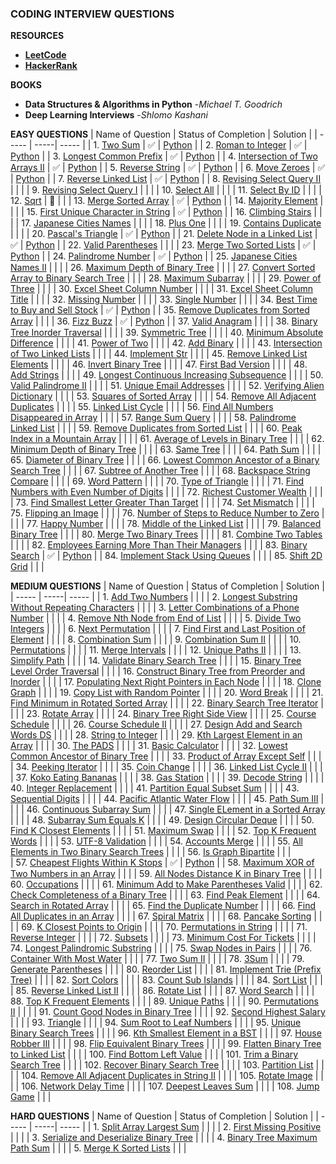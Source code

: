 ### CODING INTERVIEW QUESTIONS ###

**RESOURCES**
- [**LeetCode**](https://leetcode.com/problemset/all/?listId=wpwgkgt&page=1&difficulty=EASY&status=NOT_STARTED)
- [**HackerRank**](https://www.hackerrank.com/dashboard)

**BOOKS**
- **Data Structures & Algorithms in Python** -*Michael T. Goodrich*
- **Deep Learning Interviews** -*Shlomo Kashani*

**EASY QUESTIONS**
| Name of Question | Status of Completion | Solution |
| ----- | -----| ----- |
| 1. [Two Sum](https://leetcode.com/problems/two-sum/) | ✅ | [Python](https://github.com/TrevorW-code/Interview-Questions/blob/main/solutions/two_sum.py)  |
| 2. [Roman to Integer](https://leetcode.com/problems/roman-to-integer/) | ✅ | [Python](https://github.com/TrevorW-code/Interview-Questions/blob/main/solutions/roman_to_int.py) |
| 3. [Longest Common Prefix](https://leetcode.com/problems/longest-common-prefix/) | ✅ | [Python](https://github.com/TrevorW-code/Interview-Questions/blob/main/solutions/longest_common_prefix.py) |
| 4. [Intersection of Two Arrays II](https://leetcode.com/problems/intersection-of-two-arrays-ii/) | ✅ | [Python](https://github.com/TrevorW-code/Interview-Questions/blob/main/solutions/intersection_two_arrays.py) |
| 5. [Reverse String](https://leetcode.com/problems/reverse-string/) | ✅ | [Python](https://github.com/TrevorW-code/Interview-Questions/blob/main/solutions/reverse_string.py) |
| 6. [Move Zeroes](https://leetcode.com/problems/move-zeroes/) | ✅ | [Python](https://github.com/TrevorW-code/Interview-Questions/blob/main/solutions/move_zeroes.py) |
| 7. [Reverse Linked List](https://leetcode.com/problems/reverse-linked-list/) | ✅ | [Python](https://github.com/TrevorW-code/Interview-Questions/blob/main/solutions/reverse_linked_list.py) |
| 8. [Revising Select Query II](https://www.hackerrank.com/challenges/revising-the-select-query-2/problem?isFullScreen=true) |  |  |
| 9. [Revising Select Query I](https://www.hackerrank.com/challenges/revising-the-select-query/problem?isFullScreen=true) |  |  |
| 10. [Select All](https://www.hackerrank.com/challenges/select-all-sql/problem?isFullScreen=true) |  |  |
| 11. [Select By ID](https://www.hackerrank.com/challenges/select-by-id/problem?isFullScreen=true) |  |  |
| 12. [Sqrt](https://leetcode.com/problems/sqrtx/) | 🔄 |  |
| 13. [Merge Sorted Array](https://leetcode.com/problems/merge-sorted-array/submissions/) | ✅ | [Python](https://github.com/TrevorW-code/Interview-Questions/blob/main/solutions/merge_sorted_array.py) |
| 14. [Majority Element](https://leetcode.com/problems/majority-element/submissions/) |  |  |
| 15. [First Unique Character in String](https://leetcode.com/problems/first-unique-character-in-a-string/submissions/) | ✅ | [Python](https://github.com/TrevorW-code/Interview-Questions/blob/main/solutions/first_unique_char_in_str.py) |
| 16. [Climbing Stairs](https://leetcode.com/problems/climbing-stairs/submissions/) |  |  |
| 17. [Japanese Cities Names](https://www.hackerrank.com/challenges/japanese-cities-name/problem?isFullScreen=true) |  |  |
| 18. [Plus One](https://leetcode.com/problems/plus-one/submissions/) |  |  |
| 19. [Contains Duplicate](https://leetcode.com/problems/contains-duplicate/submissions/) |  |  |
| 20. [Pascal's Triangle](https://leetcode.com/problems/pascals-triangle/submissions/) | ✅ | [Python](https://github.com/TrevorW-code/Interview-Questions/blob/main/solutions/pascals_triangle.py) |
| 21. [Delete Node in a Linked List](https://leetcode.com/problems/delete-node-in-a-linked-list/submissions/) | ✅ | [Python](https://github.com/TrevorW-code/Interview-Questions/blob/main/solutions/delete_node_in_linked_list.py) |
| 22. [Valid Parentheses](https://leetcode.com/problems/valid-parentheses/submissions/) |  |  |
| 23. [Merge Two Sorted Lists](https://leetcode.com/problems/merge-two-sorted-lists/submissions/) | ✅ | [Python](https://github.com/TrevorW-code/Interview-Questions/blob/main/solutions/merge_two_sorted_lists.py)  |
| 24. [Palindrome Number](https://leetcode.com/problems/palindrome-number/)   | ✅ | [Python](https://github.com/TrevorW-code/Interview-Questions/blob/main/solutions/palidrome_number.py) |
| 25. [Japanese Cities Names II](https://www.hackerrank.com/challenges/japanese-cities-name/problem?isFullScreen=true) |  |  |
| 26. [Maximum Depth of Binary Tree](https://leetcode.com/problems/maximum-depth-of-binary-tree/submissions/) |  |  |
| 27. [Convert Sorted Array to Binary Search Tree](https://leetcode.com/problems/convert-sorted-array-to-binary-search-tree/) | |  |
| 28. [Maximum Subarray](https://leetcode.com/problems/maximum-subarray/submissions/) | |  |
| 29. [Power of Three](https://leetcode.com/problems/power-of-three/submissions/) |  |  | 
| 30. [Excel Sheet Column Number](https://leetcode.com/problems/excel-sheet-column-number/submissions/) | |   |
| 31. [Excel Sheet Column Title](https://leetcode.com/problems/excel-sheet-column-title/submissions/) |  |  |
| 32. [Missing Number](https://leetcode.com/problems/missing-number/submissions/) |  |  |
| 33. [Single Number](https://leetcode.com/problems/single-number/submissions/) |  |  |
| 34. [Best Time to Buy and Sell Stock](https://leetcode.com/problems/best-time-to-buy-and-sell-stock/submissions/) | ✅ | [Python](https://github.com/TrevorW-code/Interview-Questions/blob/main/solutions/best_time_to_buy_and_sell_stock.py) |
| 35. [Remove Duplicates from Sorted Array](https://leetcode.com/problems/remove-duplicates-from-sorted-array/submissions/) |  |  |
| 36. [Fizz Buzz](https://leetcode.com/problems/fizz-buzz/submissions/) | ✅ | [Python](https://github.com/TrevorW-code/Interview-Questions/blob/main/solutions/fizzbuzz.py) |
| 37. [Valid Anagram](https://leetcode.com/problems/valid-anagram/submissions/) |  |  |
| 38. [Binary Tree Inorder Traversal](https://leetcode.com/problems/binary-tree-inorder-traversal/submissions/) |  |  |
| 39. [Symmetric Tree](https://leetcode.com/problems/symmetric-tree/submissions/) |  |  |
| 40. [Minimum Absolute Difference](https://leetcode.com/problems/minimum-absolute-difference/submissions/) |  |  |
| 41. [Power of Two](https://leetcode.com/problems/power-of-two/submissions/) |  |  |
| 42. [Add Binary](https://leetcode.com/problems/add-binary/submissions/) |  |  |
| 43. [Intersection of Two Linked Lists](https://leetcode.com/problems/intersection-of-two-linked-lists/submissions/) |  |  |
| 44. [Implement Str](https://leetcode.com/problems/implement-strstr/) |  |  | 
| 45. [Remove Linked List Elements](https://leetcode.com/problems/remove-linked-list-elements/submissions/) |    |      |
| 46. [Invert Binary Tree](https://leetcode.com/problems/invert-binary-tree/submissions/) |     |           |
| 47. [First Bad Version](https://leetcode.com/problems/first-bad-version/) |   |      |
| 48. [Add Strings](https://leetcode.com/problems/add-strings/submissions/) |   |      |
| 49. [Longest Continuous Increasing Subsequence](https://leetcode.com/problems/longest-continuous-increasing-subsequence/submissions/) |   |      |
| 50. [Valid Palindrome II](https://leetcode.com/problems/valid-palindrome-ii/submissions/) |   |      | 
| 51. [Unique Email Addresses](https://leetcode.com/problems/unique-email-addresses/submissions/) |   |      |
| 52. [Verifying Alien Dictionary](https://leetcode.com/problems/verifying-an-alien-dictionary/submissions/) |   |      |
| 53. [Squares of Sorted Array](https://leetcode.com/problems/squares-of-a-sorted-array/submissions/) |    |      | 
| 54. [Remove All Adjacent Duplicates](https://leetcode.com/problems/remove-all-adjacent-duplicates-in-string/submissions/) |   |      |
| 55. [Linked List Cycle](https://leetcode.com/problems/linked-list-cycle/submissions/) |    |           | 
| 56. [Find All Numbers Disappeared in Array](https://leetcode.com/problems/find-all-numbers-disappeared-in-an-array/) |     |           | 
| 57. [Range Sum Query](https://leetcode.com/problems/range-sum-query-immutable/submissions/) |   |      |
| 58. [Palindrome Linked List](https://leetcode.com/problems/palindrome-linked-list/submissions/) |    |                |
| 59. [Remove Duplicates from Sorted List](https://leetcode.com/problems/remove-duplicates-from-sorted-list/submissions/) |    |           |
| 60. [Peak Index in a Mountain Array](https://leetcode.com/problems/peak-index-in-a-mountain-array/) |    |           |
| 61. [Average of Levels in Binary Tree](https://leetcode.com/problems/average-of-levels-in-binary-tree/) |   |      |
| 62. [Minimum Depth of Binary Tree](https://leetcode.com/problems/minimum-depth-of-binary-tree/submissions/) |   |      | 
| 63. [Same Tree](https://leetcode.com/problems/same-tree/submissions/) |   |          |
| 64. [Path Sum](https://leetcode.com/problems/path-sum/submissions/) |    |           |
| 65. [Diameter of Binary Tree](https://leetcode.com/problems/diameter-of-binary-tree/submissions/) |    |           |
| 66. [Lowest Common Ancestor of a Binary Search Tree](https://leetcode.com/problems/lowest-common-ancestor-of-a-binary-search-tree/) |    |           | 
| 67. [Subtree of Another Tree](https://leetcode.com/problems/subtree-of-another-tree/submissions/) |    |           |
| 68. [Backspace String Compare](https://leetcode.com/problems/backspace-string-compare/submissions/) |    |      | 
| 69. [Word Pattern](https://leetcode.com/problems/word-pattern/submissions/) |   |      | 
| 70. [Type of Triangle](https://www.hackerrank.com/challenges/what-type-of-triangle/problem?isFullScreen=true) |     |      |
| 71. [Find Numbers with Even Number of Digits](https://leetcode.com/problems/find-numbers-with-even-number-of-digits/) |   |      |
| 72. [Richest Customer Wealth](https://leetcode.com/problems/richest-customer-wealth/submissions/) |   |      | 
| 73. [Find Smallest Letter Greater Than Target](https://leetcode.com/problems/find-smallest-letter-greater-than-target/) |   |      | 
| 74. [Set Mismatch](https://leetcode.com/problems/set-mismatch/) |   |      | 
| 75. [Flipping an Image](https://leetcode.com/problems/flipping-an-image/) |   |      | 
| 76. [Number of Steps to Reduce Number to Zero](https://leetcode.com/problems/number-of-steps-to-reduce-a-number-to-zero/) |   |      | 
| 77. [Happy Number](https://leetcode.com/problems/happy-number/) |   |      | 
| 78. [Middle of the Linked List](https://leetcode.com/problems/middle-of-the-linked-list/) |   |      | 
| 79. [Balanced Binary Tree](https://leetcode.com/problems/balanced-binary-tree/submissions/) |   |      | 
| 80. [Merge Two Binary Trees](https://leetcode.com/problems/merge-two-binary-trees/submissions/) |   |      | 
| 81. [Combine Two Tables](https://leetcode.com/problems/combine-two-tables/submissions/) |     |      | 
| 82. [Employees Earning More Than Their Managers](https://leetcode.com/problems/employees-earning-more-than-their-managers/) |   |      |
| 83. [Binary Search](https://leetcode.com/problems/binary-search/submissions/) | ✅ |   [Python](https://github.com/TrevorW-code/Interview-Questions/blob/main/solutions/binary_search.py) | 
| 84. [Implement Stack Using Queues](https://leetcode.com/problems/implement-stack-using-queues/) |   |      |
| 85. [Shift 2D Grid](https://leetcode.com/problems/shift-2d-grid/) |   |      | 

**MEDIUM QUESTIONS**
| Name of Question | Status of Completion | Solution |
| ----- | -----| ----- |
| 1. [Add Two Numbers](https://leetcode.com/problems/add-two-numbers/) |    |           |
| 2. [Longest Substring Without Repeating Characters](https://leetcode.com/problems/longest-substring-without-repeating-characters/) |   |      |
| 3. [Letter Combinations of a Phone Number](https://leetcode.com/problems/letter-combinations-of-a-phone-number/) |   |      |
| 4. [Remove Nth Node from End of List](https://leetcode.com/problems/remove-nth-node-from-end-of-list/) |    |           | 
| 5. [Divide Two Integers](https://leetcode.com/problems/divide-two-integers/submissions/) |   |      |
| 6. [Next Permutation](https://leetcode.com/problems/next-permutation/submissions/) |   |      | 
| 7. [Find First and Last Position of Element](https://leetcode.com/problems/find-first-and-last-position-of-element-in-sorted-array/submissions/) |    |           |
| 8. [Combination Sum](https://leetcode.com/problems/combination-sum/submissions/) |   |      | 
| 9. [Combination Sum II](https://leetcode.com/problems/combination-sum-ii/submissions/) |    |           |
| 10. [Permutations](https://leetcode.com/problems/permutations/submissions/) |    |           |
| 11. [Merge Intervals](https://leetcode.com/problems/merge-intervals/submissions/) |   |      |
| 12. [Unique Paths II](https://leetcode.com/problems/unique-paths-ii/submissions/) |    |      | 
| 13. [Simplify Path](https://leetcode.com/problems/simplify-path/submissions/) |   |      |
| 14. [Validate Binary Search Tree](https://leetcode.com/problems/validate-binary-search-tree/submissions/) |   |      |
| 15. [Binary Tree Level Order Traversal](https://leetcode.com/problems/binary-tree-level-order-traversal/) |   |           |
| 16. [Construct Binary Tree from Preorder and Inorder](https://leetcode.com/problems/construct-binary-tree-from-preorder-and-inorder-traversal/) |   |      |
| 17. [Populating Next Right Pointers in Each Node](https://leetcode.com/problems/populating-next-right-pointers-in-each-node/) |   |           | 
| 18. [Clone Graph](https://leetcode.com/problems/clone-graph/submissions/) |    |           | 
| 19. [Copy List with Random Pointer](https://leetcode.com/problems/copy-list-with-random-pointer/) |    |          |
| 20. [Word Break](https://leetcode.com/problems/word-break/) |   |      |
| 21. [Find Minimum in Rotated Sorted Array](https://leetcode.com/problems/find-minimum-in-rotated-sorted-array/) |   |      |
| 22. [Binary Search Tree Iterator](https://leetcode.com/problems/binary-search-tree-iterator/) |   |           | 
| 23. [Rotate Array](https://leetcode.com/problems/rotate-array/) |   |      |
| 24. [Binary Tree Right Side View](https://leetcode.com/problems/binary-tree-right-side-view/) |   |           | 
| 25. [Course Schedule](https://leetcode.com/problems/course-schedule/submissions/) |   |      |
| 26. [Course Schedule II](https://leetcode.com/problems/course-schedule-ii/submissions/) |   |      |
| 27. [Design Add and Search Words DS](https://leetcode.com/problems/design-add-and-search-words-data-structure/) |    |           | 
| 28. [String to Integer](https://leetcode.com/problems/string-to-integer-atoi/submissions/) |   |      | 
| 29. [Kth Largest Element in an Array](https://leetcode.com/problems/kth-largest-element-in-an-array/) |   |      | 
| 30. [The PADS](https://www.hackerrank.com/challenges/the-pads/problem?isFullScreen=true) |     |      | 
| 31. [Basic Calculator](https://leetcode.com/problems/basic-calculator-ii/submissions/) |   |      | 
| 32. [Lowest Common Ancestor of Binary Tree](https://leetcode.com/problems/lowest-common-ancestor-of-a-binary-tree/) |   |      | 
| 33. [Product of Array Except Self](https://leetcode.com/problems/product-of-array-except-self/) |   |      | 
| 34. [Peeking Iterator](https://leetcode.com/problems/peeking-iterator/submissions/) |   |      | 
| 35. [Coin Change](https://leetcode.com/problems/coin-change/submissions/) |   |           |
| 36. [Linked List Cycle II](https://leetcode.com/problems/linked-list-cycle-ii/submissions/) |    |                | 
| 37. [Koko Eating Bananas](https://leetcode.com/problems/koko-eating-bananas/) |   |      |
| 38. [Gas Station](https://leetcode.com/problems/gas-station/) |   |      |
| 39. [Decode String](https://leetcode.com/problems/decode-string/submissions/) |   |      |
| 40. [Integer Replacement](https://leetcode.com/problems/integer-replacement/) |   |      | 
| 41. [Partition Equal Subset Sum](https://leetcode.com/problems/partition-equal-subset-sum/submissions/) |   |      | 
| 43. [Sequential Digits](https://leetcode.com/problems/sequential-digits/submissions/) |   |      |
| 44. [Pacific Atlantic Water Flow](https://leetcode.com/problems/pacific-atlantic-water-flow/submissions/) |   |      |
| 45. [Path Sum III](https://leetcode.com/problems/path-sum-iii/submissions/) |   |      | 
| 46. [Continuous Subarray Sum](https://leetcode.com/problems/continuous-subarray-sum/submissions/) |   |      | 
| 47. [Single ELement in a Sorted Array](https://leetcode.com/problems/single-element-in-a-sorted-array/) |   |      | 
| 48. [Subarray Sum Equals K](https://leetcode.com/problems/subarray-sum-equals-k/submissions/) |   |      | 
| 49. [Design Circular Deque](https://leetcode.com/problems/design-circular-deque/submissions/) |   |           | 
| 50. [Find K Closest Elements](https://leetcode.com/problems/find-k-closest-elements/) |   |      | 
| 51. [Maximum Swap](https://leetcode.com/problems/maximum-swap/submissions/) |   |      |
| 52. [Top K Frequent Words](https://leetcode.com/problems/top-k-frequent-words/) |   |      | 
| 53. [UTF-8 Validation](https://leetcode.com/problems/utf-8-validation/) |   |      | 
| 54. [Accounts Merge](https://leetcode.com/problems/accounts-merge/submissions/) |   |           | 
| 55. [All Elements in Two Binary Search Trees](https://leetcode.com/problems/all-elements-in-two-binary-search-trees/) |   |      | 
| 56. [Is Graph Bipartite](https://leetcode.com/problems/is-graph-bipartite/submissions/) |   |           |  
| 57. [Cheapest Flights Within K Stops](https://leetcode.com/problems/cheapest-flights-within-k-stops/) | ✅ | [Python](https://github.com/TrevorW-code/Interview-Questions/blob/main/solutions/cheapest_flight_with_k_stops.py)     | 
| 58. [Maximum XOR of Two Numbers in an Array](https://leetcode.com/problems/maximum-xor-of-two-numbers-in-an-array/) |   |           |
| 59. [All Nodes Distance K in Binary Tree](https://leetcode.com/problems/all-nodes-distance-k-in-binary-tree/) |   |           | 
| 60. [Occupations](https://www.hackerrank.com/challenges/occupations/problem?isFullScreen=true) |     |      |
| 61. [Minimum Add to Make Parentheses Valid](https://leetcode.com/problems/minimum-add-to-make-parentheses-valid/) |   |      | 
| 62. [Check Completeness of a Binary Tree](https://leetcode.com/problems/check-completeness-of-a-binary-tree/) |   |      | 
| 63. [Find Peak Element](https://leetcode.com/problems/find-peak-element/) |   |      | 
| 64. [Search in Rotated Array](https://leetcode.com/problems/search-in-rotated-sorted-array/) |   |           | 
| 65. [Find the Duplicate Number](https://leetcode.com/problems/find-the-duplicate-number/) |    |           |
| 66. [Find All Duplicates in an Array](https://leetcode.com/problems/find-all-duplicates-in-an-array/) |   |      | 
| 67. [Spiral Matrix](https://leetcode.com/problems/spiral-matrix/submissions/) |   |      | 
| 68. [Pancake Sorting](https://leetcode.com/problems/pancake-sorting/) |   |      | 
| 69. [K Closest Points to Origin](https://leetcode.com/problems/k-closest-points-to-origin/) |   |      |
| 70. [Permutations in String](https://leetcode.com/problems/permutation-in-string/submissions/) |   |      | 
| 71. [Reverse Integer](https://leetcode.com/problems/reverse-integer/submissions/) |   |      | 
| 72. [Subsets](https://leetcode.com/problems/subsets/) |   |      | 
| 73. [Minimum Cost For Tickets](https://leetcode.com/problems/minimum-cost-for-tickets/submissions/) |   |      | 
| 74. [Longest Palindromic Substring](https://leetcode.com/problems/longest-palindromic-substring/) |   |      |
| 75. [Swap Nodes in Pairs](https://leetcode.com/problems/swap-nodes-in-pairs/) |   |      | 
| 76. [Container With Most Water](https://leetcode.com/problems/container-with-most-water/submissions/) |   |      | 
| 77. [Two Sum II](https://leetcode.com/problems/two-sum-ii-input-array-is-sorted/) |   |      |
| 78. [3Sum](https://leetcode.com/problems/3sum/) |   |      | 
| 79. [Generate Parentheses](https://leetcode.com/problems/generate-parentheses/submissions/) |   |      |
| 80. [Reorder List](https://leetcode.com/problems/reorder-list/submissions/) |    |                | 
| 81. [Implement Trie (Prefix Tree)](https://leetcode.com/problems/implement-trie-prefix-tree/submissions/) |   |      | 
| 82. [Sort Colors](https://leetcode.com/problems/sort-colors/) |   |      | 
| 83. [Count Sub Islands](https://leetcode.com/problems/count-sub-islands/submissions/) |   |      | 
| 84. [Sort List](https://leetcode.com/problems/sort-list/submissions/) |   |           | 
| 85. [Reverse Linked List II](https://leetcode.com/problems/reverse-linked-list-ii/submissions/) |    |           | 
| 86. [Rotate List](https://leetcode.com/problems/rotate-list/) |    |           |
| 87. [Word Search](https://leetcode.com/problems/word-search/submissions/) |   |      | 
| 88. [Top K Frequent Elements](https://leetcode.com/problems/top-k-frequent-elements/submissions/) |   |      | 
| 89. [Unique Paths](https://leetcode.com/problems/unique-paths/) |   |      | 
| 90. [Permutations II](https://leetcode.com/problems/permutations-ii/submissions/) |   |      |
| 91. [Count Good Nodes in Binary Tree](https://leetcode.com/problems/count-good-nodes-in-binary-tree/) |   |      |
| 92. [Second Highest Salary](https://leetcode.com/problems/second-highest-salary/) |     |      |
| 93. [Triangle](https://leetcode.com/problems/triangle/submissions/) |   |      | 
| 94. [Sum Root to Leaf Numbers](https://leetcode.com/problems/sum-root-to-leaf-numbers/) |   |      | 
| 95. [Unique Binary Search Trees](https://leetcode.com/problems/unique-binary-search-trees/submissions/) |   |      | 
| 96. [Kth Smallest Element in a BST](https://leetcode.com/problems/kth-smallest-element-in-a-bst/) |   |      |
| 97. [House Robber III](https://leetcode.com/problems/house-robber-iii/) |   |      | 
| 98. [Flip Equivalent Binary Trees](https://leetcode.com/problems/flip-equivalent-binary-trees/submissions/) |   |      |
| 99. [Flatten Binary Tree to Linked List](https://leetcode.com/problems/flatten-binary-tree-to-linked-list/) |   |      | 
| 100. [Find Bottom Left Value](https://leetcode.com/problems/find-bottom-left-tree-value/submissions/) |   |      | 
| 101. [Trim a Binary Search Tree](https://leetcode.com/problems/trim-a-binary-search-tree/submissions/) |   |      | 
| 102. [Recover Binary Search Tree](https://leetcode.com/problems/recover-binary-search-tree/) |   |      | 
| 103. [Partition List](https://leetcode.com/problems/partition-list/submissions/) |   |      | 
| 104. [Remove All Adjacent Duplicates in String II](https://leetcode.com/problems/remove-all-adjacent-duplicates-in-string-ii/) |   |      | 
| 105. [Rotate Image](https://leetcode.com/problems/rotate-image/) |   |      | 
| 106. [Network Delay Time](https://leetcode.com/problems/network-delay-time/submissions/) |   |      |
| 107. [Deepest Leaves Sum](https://leetcode.com/problems/deepest-leaves-sum/) |   |      |
| 108. [Jump Game](https://leetcode.com/problems/jump-game/submissions/) |   |      | 

**HARD QUESTIONS**
| Name of Question | Status of Completion | Solution |
| ----- | -----| ----- |
| 1. [Split Array Largest Sum](https://leetcode.com/problems/split-array-largest-sum/) |   |      |
| 2. [First Missing Positive](https://leetcode.com/problems/first-missing-positive/submissions/) |   |      | 
| 3. [Serialize and Deserialize Binary Tree](https://leetcode.com/problems/serialize-and-deserialize-binary-tree/) |   |      | 
| 4. [Binary Tree Maximum Path Sum](https://leetcode.com/problems/binary-tree-maximum-path-sum/) |   |      | 
| 5. [Merge K Sorted Lists](https://leetcode.com/problems/merge-k-sorted-lists/) |   |      | 

